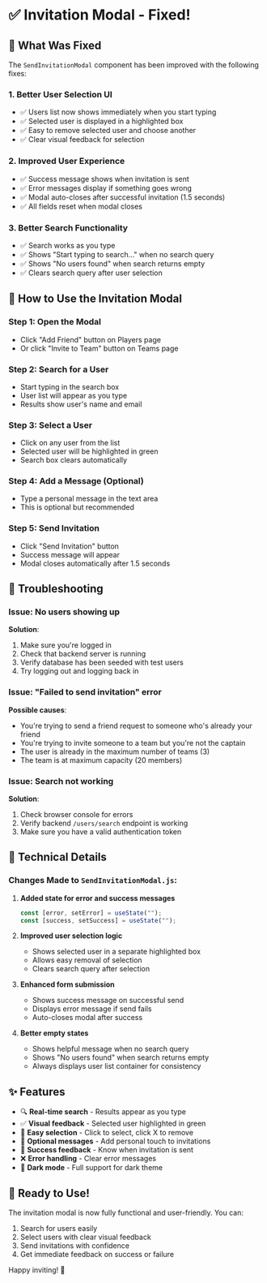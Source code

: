 # ✅ Invitation Modal - Fixed!

## 🔧 What Was Fixed

The `SendInvitationModal` component has been improved with the following fixes:

### 1. **Better User Selection UI**

- ✅ Users list now shows immediately when you start typing
- ✅ Selected user is displayed in a highlighted box
- ✅ Easy to remove selected user and choose another
- ✅ Clear visual feedback for selection

### 2. **Improved User Experience**

- ✅ Success message shows when invitation is sent
- ✅ Error messages display if something goes wrong
- ✅ Modal auto-closes after successful invitation (1.5 seconds)
- ✅ All fields reset when modal closes

### 3. **Better Search Functionality**

- ✅ Search works as you type
- ✅ Shows "Start typing to search..." when no search query
- ✅ Shows "No users found" when search returns empty
- ✅ Clears search query after user selection

## 🎯 How to Use the Invitation Modal

### Step 1: Open the Modal

- Click "Add Friend" button on Players page
- Or click "Invite to Team" button on Teams page

### Step 2: Search for a User

- Start typing in the search box
- User list will appear as you type
- Results show user's name and email

### Step 3: Select a User

- Click on any user from the list
- Selected user will be highlighted in green
- Search box clears automatically

### Step 4: Add a Message (Optional)

- Type a personal message in the text area
- This is optional but recommended

### Step 5: Send Invitation

- Click "Send Invitation" button
- Success message will appear
- Modal closes automatically after 1.5 seconds

## 🐛 Troubleshooting

### Issue: No users showing up

**Solution**:

1. Make sure you're logged in
2. Check that backend server is running
3. Verify database has been seeded with test users
4. Try logging out and logging back in

### Issue: "Failed to send invitation" error

**Possible causes**:

- You're trying to send a friend request to someone who's already your friend
- You're trying to invite someone to a team but you're not the captain
- The user is already in the maximum number of teams (3)
- The team is at maximum capacity (20 members)

### Issue: Search not working

**Solution**:

1. Check browser console for errors
2. Verify backend `/users/search` endpoint is working
3. Make sure you have a valid authentication token

## 📝 Technical Details

### Changes Made to `SendInvitationModal.js`:

1. **Added state for error and success messages**

   ```javascript
   const [error, setError] = useState("");
   const [success, setSuccess] = useState("");
   ```

2. **Improved user selection logic**

   - Shows selected user in a separate highlighted box
   - Allows easy removal of selection
   - Clears search query after selection

3. **Enhanced form submission**

   - Shows success message on successful send
   - Displays error message if send fails
   - Auto-closes modal after success

4. **Better empty states**
   - Shows helpful message when no search query
   - Shows "No users found" when search returns empty
   - Always displays user list container for consistency

## ✨ Features

- 🔍 **Real-time search** - Results appear as you type
- ✅ **Visual feedback** - Selected user highlighted in green
- 🎯 **Easy selection** - Click to select, click X to remove
- 💬 **Optional messages** - Add personal touch to invitations
- 🎉 **Success feedback** - Know when invitation is sent
- ❌ **Error handling** - Clear error messages
- 🌙 **Dark mode** - Full support for dark theme

## 🎉 Ready to Use!

The invitation modal is now fully functional and user-friendly. You can:

1. Search for users easily
2. Select users with clear visual feedback
3. Send invitations with confidence
4. Get immediate feedback on success or failure

Happy inviting! 🏏


